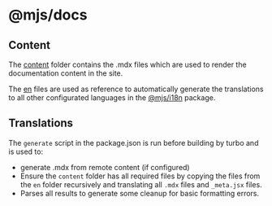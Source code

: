 # @mjs/docs

## Content

The [content](apps/docs/content) folder contains the .mdx files which are used to render the documentation content in the site.

The [en](apps/docs/content/en) files are used as reference to automatically generate the translations to all other configurated languages in the [@mjs/i18n](packages/i18n) package.

## Translations

The `generate` script in the package.json is run before building by turbo and is used to:

- generate .mdx from remote content (if configured)
- Ensure the `content` folder has all required files by copying the files from the `en` folder recursively and translating all `.mdx` files and `_meta.jsx` files.
- Parses all results to generate some cleanup for basic formatting errors.
